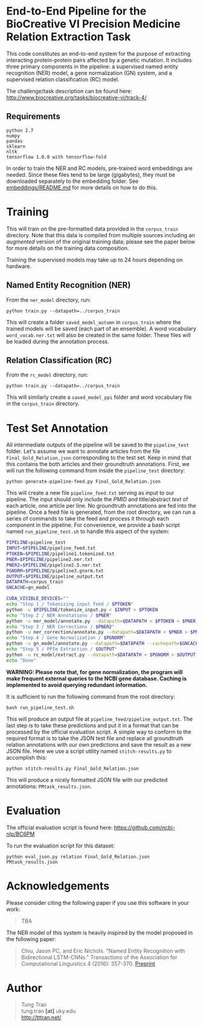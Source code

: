 # End-to-End Pipeline for the BioCreative VI Precision Medicine Relation Extraction Task

This code constitutes an end-to-end system for the purpose of extracting interacting protein-protein pairs affected by a genetic mutation. It includes three primary components in the pipeline: a supervised named entity recognition (NER) model, a gene normalization (GN) system, and a supervised relation classification (RC) model. 

The challenge/task description can be found here:
http://www.biocreative.org/tasks/biocreative-vi/track-4/

## Requirements

~~~
python 2.7
numpy
pandas
sklearn
nltk
tensorflow 1.0.0 with tensorflow-fold
~~~

In order to train the NER and RC models, pre-trained word embeddings are needed. Since these files tend to be large (gigabytes), they must be downloaded separately to the embedding folder. See [embeddings/README.md](embeddings/README.md) for more details on how to do this.

# Training

This will train on the pre-formatted data provided in the `corpus_train` directory. Note that this data is compiled from multiple sources including an *augmented* version of the original training data; please see the paper below for more details on the training data composition. 

Training the supervised models may take up to 24 hours depending on hardware.

## Named Entity Recognition (NER)

From the `ner_model` directory, run:

`python train.py --datapath=../corpus_train`

This will create a folder `saved_model_autumn` in `corpus_train` where the trained models will be saved (each part of an ensemble). A word vocabulary `word_vocab.ner.txt` will also be created in the same folder. These files will be loaded during the annotation process.

## Relation Classification (RC)

From the `rc_model` directory, run:

`python train.py --datapath=../corpus_train`

This will similarly create a `saved_model_ppi` folder and word vocabulary file in the `corpus_train` directory.

# Test Set Annotation

All intermediate outputs of the pipeline will be saved to the `pipeline_test` folder. Let's assume we want to annotate articles from the file `Final_Gold_Relation.json` corresponding to the test set. Keep in mind that this contains the both articles and their groundtruth annotations. First, we will run the following command from inside the `pipeline_test` directory:

`python generate-pipeline-feed.py Final_Gold_Relation.json`

This will create a new file `pipeline_feed.txt` serving as input to our pipeline. The input should only include the *PMID* and title/abstract *text* of each article, one article per line. No groundtruth annotations are fed into the pipeline. Once a feed file is generated, from the root directory, we can run a series of commands to take the feed and process it through each component in the pipeline. For convenience, we provide a bash script named `run_pipeline_test.sh` to handle this aspect of the system: 

```bash
PIPELINE=pipeline_test
INPUT=$PIPELINE/pipeline_feed.txt
PTOKEN=$PIPELINE/pipeline1.tokenized.txt
PNER=$PIPELINE/pipeline2.ner.txt
PNER2=$PIPELINE/pipeline2.5.ner.txt
PGNORM=$PIPELINE/pipeline3.gnorm.txt
OUTPUT=$PIPELINE/pipeline_output.txt
DATAPATH=corpus_train
GNCACHE=gn_model

CUDA_VISIBLE_DEVICES=""
echo "Step 1 / Tokenizing input feed / $PTOKEN"
python -u $PIPELINE/tokenize_input.py < $INPUT > $PTOKEN
echo "Step 2 / NER Annotations / $PNER"
python -u ner_model/annotate.py --datapath=$DATAPATH < $PTOKEN > $PNER
echo "Step 3 / NER Corrections / $PNER2"
python -u ner_correction/annotate.py --datapath=$DATAPATH < $PNER > $PNER2
echo "Step 4 / Gene Normalization / $PGNORM"
python -u gn_model/annotate.py --datapath=$DATAPATH --cachepath=$GNCACHE < $PNER2 > $PGNORM
echo "Step 5 / PPIm Extraction / $OUTPUT"
python -u rc_model/extract.py --datapath=$DATAPATH < $PGNORM > $OUTPUT
echo "Done" 
```

**WARNING: Please note that, for gene normalization, the program will make frequent external queries to the NCBI gene database. Caching is implemented to avoid querying redundant information.**

It is sufficient to run the following command from the root directory:

`bash run_pipeline_test.sh`

This will produce an output file at `pipeline_feed/pipeline_output.txt`. The last step is to take these predictions and put it in a format that can be processed by the official evaluation script. A simple way to conform to the required format is to take the JSON test file and replace all groundtruth relation annotations with our own predictions and save the result as a new JSON file. Here we use a script utility named `stitch-results.py` to accomplish this:

`python stitch-results.py Final_Gold_Relation.json`

This will produce a nicely formatted JSON file with our predicted annotations: `PMtask_results.json`.

# Evaluation

The official evaluation script is found here:
https://github.com/ncbi-nlp/BC6PM

To run the evaluation script for this dataset:

`python eval_json.py relation Final_Gold_Relation.json PMtask_results.json`

# Acknowledgements

Please consider citing the following paper if you use this software in your work:

> TBA

The NER model of this system is heavily inspired by the model proposed in the following paper:

> Chiu, Jason PC, and Eric Nichols. "Named Entity Recognition with Bidirectional LSTM-CNNs." Transactions of the Association for Computational Linguistics 4 (2016): 357-370. [Preprint](https://arxiv.org/pdf/1511.08308.pdf)

# Author

> Tung Tran  
> tung.tran **[at]** uky.edu  
> <http://tttran.net/>

